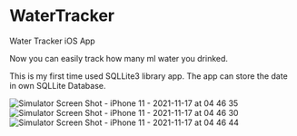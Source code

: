 # WaterTracker
Water Tracker iOS App

Now you can easily track how many ml water you drinked. 


This is my first time used SQLLite3 library app. The app can store the date in own SQLLite Database. 



![Simulator Screen Shot - iPhone 11 - 2021-11-17 at 04 46 35](https://user-images.githubusercontent.com/32518149/142096002-b3fa46ef-0376-44c3-86f8-f937ce72ace8.png)
![Simulator Screen Shot - iPhone 11 - 2021-11-17 at 04 46 30](https://user-images.githubusercontent.com/32518149/142096005-1e25724b-7a24-4466-a301-4f67baf4ebca.png)
![Simulator Screen Shot - iPhone 11 - 2021-11-17 at 04 46 44](https://user-images.githubusercontent.com/32518149/142096061-e752699f-e6c2-4112-b45d-c6eea9102209.png)
